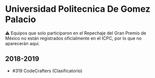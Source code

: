 # Universidad Politecnica De Gomez Palacio

:warning: Equipos que solo participaron en el Repechaje del Gran Premio de México no están registrados oficialmente en el ICPC, por lo que no aparecerán aquí.

## 2018-2019

- #319 CodeCrafters (Clasificatorio)


